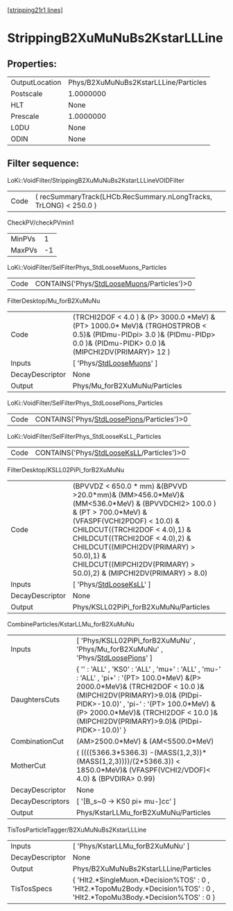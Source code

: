 [[stripping21r1 lines]](./stripping21r1-index)

# StrippingB2XuMuNuBs2KstarLLLine

## Properties:

|                |                                       |
|----------------|---------------------------------------|
| OutputLocation | Phys/B2XuMuNuBs2KstarLLLine/Particles |
| Postscale      | 1.0000000                             |
| HLT            | None                                  |
| Prescale       | 1.0000000                             |
| L0DU           | None                                  |
| ODIN           | None                                  |

## Filter sequence:

LoKi::VoidFilter/StrippingB2XuMuNuBs2KstarLLLineVOIDFilter

|      |                                                                   |
|------|-------------------------------------------------------------------|
| Code | ( recSummaryTrack(LHCb.RecSummary.nLongTracks, TrLONG) \< 250.0 ) |

CheckPV/checkPVmin1

|        |     |
|--------|-----|
| MinPVs | 1   |
| MaxPVs | -1  |

LoKi::VoidFilter/SelFilterPhys_StdLooseMuons_Particles

|      |                                                                                              |
|------|----------------------------------------------------------------------------------------------|
| Code | CONTAINS('Phys/[StdLooseMuons](./stripping21r1-commonparticles-stdloosemuons)/Particles')\>0 |

FilterDesktop/Mu_forB2XuMuNu

|                 |                                                                                                                                                                                  |
|-----------------|----------------------------------------------------------------------------------------------------------------------------------------------------------------------------------|
| Code            | (TRCHI2DOF \< 4.0 ) & (P\> 3000.0 \*MeV) & (PT\> 1000.0\* MeV)& (TRGHOSTPROB \< 0.5)& (PIDmu-PIDpi\> 3.0 )& (PIDmu-PIDp\> 0.0 )& (PIDmu-PIDK\> 0.0 )& (MIPCHI2DV(PRIMARY)\> 12 ) |
| Inputs          | [ 'Phys/[StdLooseMuons](./stripping21r1-commonparticles-stdloosemuons)' ]                                                                                                      |
| DecayDescriptor | None                                                                                                                                                                             |
| Output          | Phys/Mu_forB2XuMuNu/Particles                                                                                                                                                    |

LoKi::VoidFilter/SelFilterPhys_StdLoosePions_Particles

|      |                                                                                              |
|------|----------------------------------------------------------------------------------------------|
| Code | CONTAINS('Phys/[StdLoosePions](./stripping21r1-commonparticles-stdloosepions)/Particles')\>0 |

LoKi::VoidFilter/SelFilterPhys_StdLooseKsLL_Particles

|      |                                                                                            |
|------|--------------------------------------------------------------------------------------------|
| Code | CONTAINS('Phys/[StdLooseKsLL](./stripping21r1-commonparticles-stdlooseksll)/Particles')\>0 |

FilterDesktop/KSLL02PiPi_forB2XuMuNu

|                 |                                                                                                                                                                                                                                                                                                                                                |
|-----------------|------------------------------------------------------------------------------------------------------------------------------------------------------------------------------------------------------------------------------------------------------------------------------------------------------------------------------------------------|
| Code            | (BPVVDZ \< 650.0 \* mm) &(BPVVD \>20.0\*mm)& (MM\>456.0\*MeV)&(MM\<536.0\*MeV) & (BPVVDCHI2\> 100.0 ) & (PT \> 700.0\*MeV) & (VFASPF(VCHI2PDOF) \< 10.0) & CHILDCUT((TRCHI2DOF \< 4.0),1) & CHILDCUT((TRCHI2DOF \< 4.0),2) & CHILDCUT((MIPCHI2DV(PRIMARY) \> 50.0),1) & CHILDCUT((MIPCHI2DV(PRIMARY) \> 50.0),2) & (MIPCHI2DV(PRIMARY) \> 8.0) |
| Inputs          | [ 'Phys/[StdLooseKsLL](./stripping21r1-commonparticles-stdlooseksll)' ]                                                                                                                                                                                                                                                                      |
| DecayDescriptor | None                                                                                                                                                                                                                                                                                                                                           |
| Output          | Phys/KSLL02PiPi_forB2XuMuNu/Particles                                                                                                                                                                                                                                                                                                          |

CombineParticles/KstarLLMu_forB2XuMuNu

|                  |                                                                                                                                                                                                                                                                                                              |
|------------------|--------------------------------------------------------------------------------------------------------------------------------------------------------------------------------------------------------------------------------------------------------------------------------------------------------------|
| Inputs           | [ 'Phys/KSLL02PiPi_forB2XuMuNu' , 'Phys/Mu_forB2XuMuNu' , 'Phys/[StdLoosePions](./stripping21r1-commonparticles-stdloosepions)' ]                                                                                                                                                                          |
| DaughtersCuts    | { '' : 'ALL' , 'KS0' : 'ALL' , 'mu+' : 'ALL' , 'mu-' : 'ALL' , 'pi+' : '(PT\> 100.0\*MeV) &(P\> 2000.0\*MeV)& (TRCHI2DOF \< 10.0 )& (MIPCHI2DV(PRIMARY)\>9.0)& (PIDpi-PIDK\>-10.0)' , 'pi-' : '(PT\> 100.0\*MeV) &(P\> 2000.0\*MeV)& (TRCHI2DOF \< 10.0 )& (MIPCHI2DV(PRIMARY)\>9.0)& (PIDpi-PIDK\>-10.0)' } |
| CombinationCut   | (AM\>2500.0\*MeV) & (AM\<5500.0\*MeV)                                                                                                                                                                                                                                                                        |
| MotherCut        | ( ((((5366.3\*5366.3) -(MASS(1,2,3))\*(MASS(1,2,3))))/(2\*5366.3)) \< 1850.0\*MeV)& (VFASPF(VCHI2/VDOF)\< 4.0) & (BPVDIRA\> 0.99)                                                                                                                                                                            |
| DecayDescriptor  | None                                                                                                                                                                                                                                                                                                         |
| DecayDescriptors | [ '[B_s~0 -\> KS0 pi+ mu-]cc' ]                                                                                                                                                                                                                                                                          |
| Output           | Phys/KstarLLMu_forB2XuMuNu/Particles                                                                                                                                                                                                                                                                         |

TisTosParticleTagger/B2XuMuNuBs2KstarLLLine

|                 |                                                                                                                                |
|-----------------|--------------------------------------------------------------------------------------------------------------------------------|
| Inputs          | [ 'Phys/KstarLLMu_forB2XuMuNu' ]                                                                                             |
| DecayDescriptor | None                                                                                                                           |
| Output          | Phys/B2XuMuNuBs2KstarLLLine/Particles                                                                                          |
| TisTosSpecs     | { 'Hlt2.\*SingleMuon.\*Decision%TOS' : 0 , 'Hlt2.\*TopoMu2Body.\*Decision%TOS' : 0 , 'Hlt2.\*TopoMu3Body.\*Decision%TOS' : 0 } |
